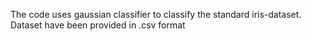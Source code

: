 The code uses gaussian classifier to classify the standard iris-dataset. 
Dataset have been provided in .csv format 
